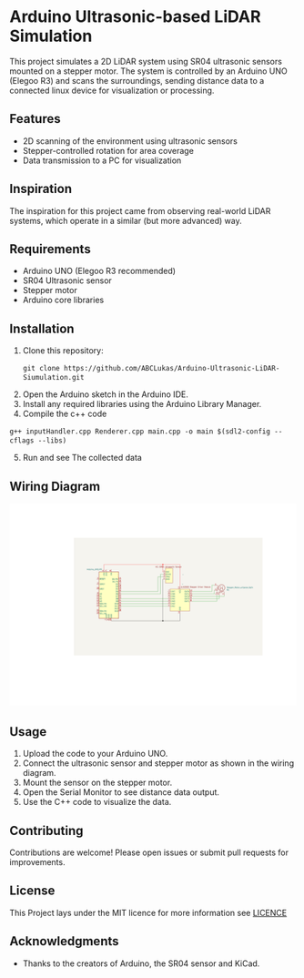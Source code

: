 # Arduino Ultrasonic-based LiDAR Simulation

This project simulates a 2D LiDAR system using SR04 ultrasonic sensors mounted on a stepper motor. The system is controlled by an Arduino UNO (Elegoo R3) and scans the surroundings, sending distance data to a connected linux device for visualization or processing.

## Features

- 2D scanning of the environment using ultrasonic sensors
- Stepper-controlled rotation for area coverage
- Data transmission to a PC for visualization

## Inspiration

The inspiration for this project came from observing real-world LiDAR systems, which operate in a similar (but more advanced) way.

## Requirements

- Arduino UNO (Elegoo R3 recommended)
- SR04 Ultrasonic sensor
- Stepper motor
- Arduino core libraries

## Installation

1. Clone this repository:
    ```
    git clone https://github.com/ABCLukas/Arduino-Ultrasonic-LiDAR-Siumulation.git
    ```
2. Open the Arduino sketch in the Arduino IDE.
3. Install any required libraries using the Arduino Library Manager.
4. Compile the c++ code
```
g++ inputHandler.cpp Renderer.cpp main.cpp -o main $(sdl2-config --cflags --libs)
```
5. Run and see The collected data

## Wiring Diagram

![schematic](https://github.com/ABCLukas/Arduino-Ultrasonic-LiDAR-Siumulation/blob/main/LiDAR.png)

## Usage

1. Upload the code to your Arduino UNO.
2. Connect the ultrasonic sensor and stepper motor as shown in the wiring diagram.
3. Mount the sensor on the stepper motor.
4. Open the Serial Monitor to see distance data output.
5. Use the C++ code to visualize the data.

## Contributing

Contributions are welcome! Please open issues or submit pull requests for improvements. 

## License

This Project lays under the MIT licence for more information see [LICENCE](https://github.com/ABCLukas/Arduino-Ultrasonic-LiDAR-Siumulation/blob/main/LICENSE)

## Acknowledgments

- Thanks to the creators of Arduino, the SR04 sensor and KiCad.
